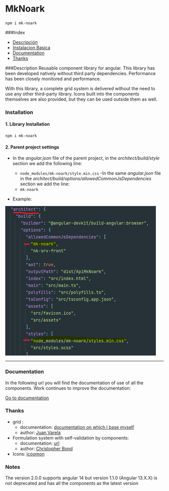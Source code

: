 # MkNoark

`npm i mk-noark`


###Index
- [Descripción](Descripción)
- [Instalacion Basica](#Installation)
- [Documentation](#Documentation)
- [Thanks](#Thanks)

###Description
Reusable component library for angular.
This library has been developed natively without third party dependencies. Performance has been closely monitored
and performance.

With this library, a complete grid system is delivered without the need to use any other third-party library.
Icons built into the components themselves are also provided, but they can be used outside them as well.


### Installation 

#### 1. Library Installation

 `npm i mk-noark`

#### 2. Parent project settings
- In the *angular.json* file of the parent project, in the *architect/build/style* section we add the following line:
   - `node_modules/mk-noark/style.min.css`
-In the same *angular.json* file in the *architect/build/options/allowedCommonJsDependencies* section we add the line:
  - `mk-noark`
 
- Example:

 ![img_2.png](img_2.png)

----------------------------

### Documentation
In the following url you will find the documentation of use of all the components.
Work continues to improve the documentation:

[Go to documentation](https://david23539.github.io/doc-mk-noark/)

### Thanks

- grid : 
  - documentation: [documentation on which I base myself](https://www.toptal.com/sass/css3-flexbox-sass-grid-tutorial)
  - author:  [Juan Varela](https://www.toptal.com/resume/juan-manuel-varela)
- Formulation system with self-validation by components:
  - documentation: [url](https://rangle.io/blog/angular-2-ngmodel-and-custom-form-components/)
  - author: [Christopher Bond](https://rangle.io/blog/author/christopher-bond)
- Icons: [icoomon](https://icomoon.io/)

### Notes
The version 2.0.0 supports angular 14 but version 1.1.0 (Angular 13.X.X) is not deprecated and has all the components as the latest version
